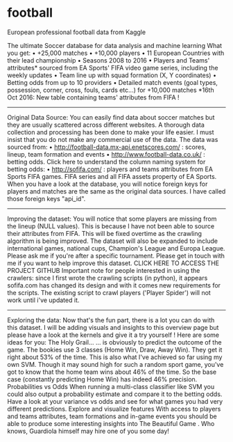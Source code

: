 # football
European professional football data from Kaggle


The ultimate Soccer database for data analysis and machine learning
What you get:
•	+25,000 matches
•	+10,000 players
•	11 European Countries with their lead championship
•	Seasons 2008 to 2016
•	Players and Teams' attributes* sourced from EA Sports' FIFA video game series, including the weekly updates
•	Team line up with squad formation (X, Y coordinates)
•	Betting odds from up to 10 providers
•	Detailed match events (goal types, possession, corner, cross, fouls, cards etc...) for +10,000 matches
*16th Oct 2016: New table containing teams' attributes from FIFA !
________________________________________
Original Data Source:
You can easily find data about soccer matches but they are usually scattered across different websites. A thorough data collection and processing has been done to make your life easier. I must insist that you do not make any commercial use of the data. The data was sourced from:
•	http://football-data.mx-api.enetscores.com/ : scores, lineup, team formation and events
•	http://www.football-data.co.uk/ : betting odds. Click here to understand the column naming system for betting odds:
•	http://sofifa.com/ : players and teams attributes from EA Sports FIFA games. FIFA series and all FIFA assets property of EA Sports.
When you have a look at the database, you will notice foreign keys for players and matches are the same as the original data sources. I have called those foreign keys "api_id".
________________________________________
Improving the dataset:
You will notice that some players are missing from the lineup (NULL values). This is because I have not been able to source their attributes from FIFA. This will be fixed overtime as the crawling algorithm is being improved. The dataset will also be expanded to include international games, national cups, Champion's League and Europa League. Please ask me if you're after a specific tournament.
Please get in touch with me if you want to help improve this dataset.
CLICK HERE TO ACCESS THE PROJECT GITHUB
Important note for people interested in using the crawlers: since I first wrote the crawling scripts (in python), it appears sofifa.com has changed its design and with it comes new requirements for the scripts. The existing script to crawl players ('Player Spider') will not work until i've updated it.
________________________________________
Exploring the data:
Now that's the fun part, there is a lot you can do with this dataset. I will be adding visuals and insights to this overview page but please have a look at the kernels and give it a try yourself ! Here are some ideas for you:
The Holy Grail... ... is obviously to predict the outcome of the game. The bookies use 3 classes (Home Win, Draw, Away Win). They get it right about 53% of the time. This is also what I've achieved so far using my own SVM. Though it may sound high for such a random sport game, you've got to know that the home team wins about 46% of the time. So the base case (constantly predicting Home Win) has indeed 46% precision.
Probabilities vs Odds
When running a multi-class classifier like SVM you could also output a probability estimate and compare it to the betting odds. Have a look at your variance vs odds and see for what games you had very different predictions.
Explore and visualize features
With access to players and teams attributes, team formations and in-game events you should be able to produce some interesting insights into The Beautiful Game . Who knows, Guardiola himself may hire one of you some day!

